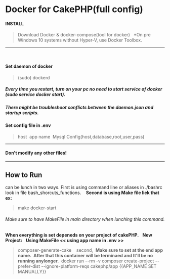 # Docker for CakePHP(full config)

#### INSTALL
>Download Docker & docker-compose(tool for docker)
&nbsp;
>*On pre Windows 10 systems without Hyper-V, use Docker Toolbox.
***
&nbsp;
#### Set daemon of docker
>(sudo) dockerd&nbsp;
##### Every time you restart, turn on your pc no need to start service of docker (sudo service docker start).&nbsp;
##### There might be troubleshoot conflicts between the daemon.json and startup scripts.&nbsp;

#### Set config file in .env
> host&nbsp;
> app name&nbsp;
> Mysql Config(host,database,root,user,pass)&nbsp;
***
#### Don't modify any other files!
***

## How to Run
can be lunch in two ways.
First is using command line or aliases in ./bashrc look in file bash_shorcuts_functions.&nbsp;
&nbsp;
**Second is using Make file liek that ex:** <br />

>make docker-start 

###### Make sure to have MakeFile in main directory when lunching this command.

**When everything is set depeneds on your project of cakePHP.**
&nbsp;
**New Project:** &nbsp;
**Using MakeFile << using app name in .env >>** &nbsp;
>composer-generate-cake&nbsp;
&nbsp;
second,&nbsp;
**Make sure to set at the end app name.&nbsp;
After that this container will be terminaed and It'll be no running anylonger.**&nbsp;
> docker run --rm -v composer create-project --prefer-dist --ignore-platform-reqs cakephp/app {{APP_NAME SET MANUALLY}}


